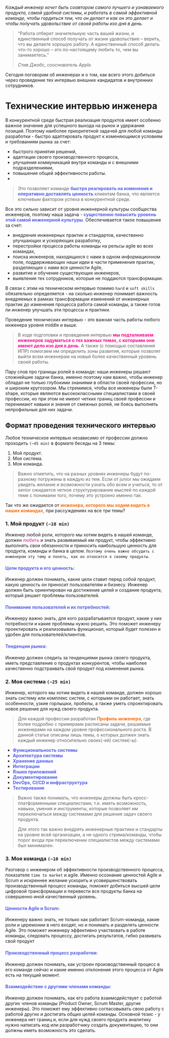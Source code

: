 _Каждый инженер хочет быть соавтором самого лучшего и узнаваемого продукта, самой удобной системы, и работать в самой эффективной команде, чтобы гордиться тем, что он делает и как он это делает и чтобы получать удовольствие от своей работы изо дня в день._ 
> “Работа отберет значительную часть вашей жизни, и единственный способ получать от жизни удовольствие – верить, что вы делаете хорошую работу. А единственный способ делать что-то хорошо – это по-настоящему любить то, чем вы занимаетесь.”
> 
> _Стив Джобс, сооснователь Apple._

Сегодня поговорим об инженерах и о том, как всего этого добиться через проведение тех интервью внешних кандидатов и внутренних сотрудников.
# Технические интервью инженера

В конкурентной среде быстрая реализация продуктов имеет особенно важное значение для успешного выхода на рынок и удержания позиций. 
Поэтому наиболее приоритетной задачей для любой команды разработки - быстро адаптировать продукт к изменяющимся условиям и требованиям рынка за счет:
* быстрого принятия решений, 
* адаптации своего производственного процесса,
* улучшения коммуникаций внутри команды и с внешними подразделениями,
* повышения общей эффективности работы. 
* 

> Это позволяет команде <span style="color: #525EE6;">**быстро реагировать на изменения и оперативно доставлять ценность**</span> клиентам банка, что является ключевым фактором успеха в конкурентной среде.

Все это сильно зависит от уровня инженерной культуры сообщества инженеров, поэтому наша задача - <span style="color: #525EE6;">**существенно повысить уровень этой самой инженерной культуры**.</span>
Обеспечивается такое повышение за счет: 
* внедрения инженерных практик и стандартов, качественно улучшающих и ускоряющих разработку,
* перестройки процесса работы команды на рельсы agile во всех командах,
* поиска инженеров, находящихся с нами в одном информационном поле, поддерживающих наши идеи в части применения практик, разделяющих с нами все ценности Agile,
* развитие и обучение существующих инженеров, 
* выявление тех сотрудников, которые не поддаются трансформации.

В связи с этим на техническом интервью помимо `hard` и `soft skills` обязательно определяется - на сколько инженер понимает важность внедряемых в рамках трансформации изменений от инженерных практик до изменения процесса работа самой команды, а также готов ли инженер улучшать эти процессы и практики.  

Проведение технических интервью - это важная часть работы любого инженера уровня middle и выше. 
> В ходе подготовки и проведения интервью <span style="color: #F70A8D;">**мы подталкиваем инженеров задуматься о тех важных темах, с которыми они имеют дело изо дня в день**</span>. А также (c помощью составления ИПР) помогаем им определить зоны развития, которые позволят выйти всем инженерам на новый более качественный уровень своей работы. 
 

Пару слов про границы ролей в команде: наши инженеры решают сложнейшие задачи банка, именно поэтому нам важно, чтобы инженер обладал не только глубокими знаниями в области своей профессии, но и широким кругозором.
Мы стремимся, чтобы все инженеры были T-shape, которые являются высококлассными специалистами в своей профессии, но при этом не имеют четких границ своей профессии и перенимают навыки и знания от смежных ролей, не боясь выполнять непрофильные для них задачи. 

## Формат проведения технического интервью 

Любое техническое интервью независимо от профессии должно проходить `(~45 min)` в формате беседы на 3 темы: 
1. Мой продукт.
2. Моя система.
3. Моя команда.

> Важно отметить, что на разных уровнях инженеры будут по-разному погружены в каждую из тем. Если от junior мы ожидаем увидеть желание и возможности узнать обо всем и учиться, то от senior ожидается четкое структурирование мыслей по каждой теме с понимаем того, почему это устроено именно так. 

Так что же ожидается от <span style="color: #F86E0B;">**инженера, которого мы ходим видеть в наших командах,**</span> при рассуждениях на все три темы?

### 1. Мой продукт `(~10 min)`

Инженер любой роли, которого мы хотим видеть в нашей команде, должен <span style="color: #F70A8D;">любить</span> и знать развиваемый им продукт, чтобы эффективно выполнять свои обязанности и приносить наибольшую ценность для продукта, команды и банка в целом.
`Поэтому очень важно обсудить с инженером эту тему и понять, как он относится к своему продукты`.  
#### <span style="color: #525EE6;">**Цели продукта и его ценность:**</span>
Инженер должен понимать, какие цели ставит перед собой продукт, какую ценность он приносит пользователям и бизнесу. 
Инженер должен быть ориентирован на достижение целей и создание продукта, который решает проблемы пользователей.
#### <span style="color: #525EE6;">**Понимание пользователей и их потребностей:**</span>
Инженеру важно знать, для кого разрабатывается продукт, какие у них потребности и какие проблемы нужно решить. 
Это поможет инженеру проектировать и реализовывать функционал, который будет полезен и удобен для пользователей/клиентов.
#### <span style="color: #525EE6;">**Тенденции рынка:**</span>
Инженер должен следить за тенденциями рынка своего продукта, иметь представление о продуктах конкурентов, чтобы наиболее качественно подстраивать свой продукт под изменения рынка. 

### 2. Моя система `(~25 min)`

Инженер, которого мы хотим видеть в нашей команде, должен хорошо знать систему или комплекс систем, с которыми он работает, знать особенности, узкие горлышки, пробелы, а также уметь спроектировать новое решение для нужд своего продукта.

> Для каждой профессии разработан <span style="color: #F86E0B;">**Профиль инженера**</span>, где более подробно с примерами расписаны задачи, решаемые инженерами на каждом уровне профессионального роста. В данной статье описаны лишь темы, о которых должен знать каждый инженер относительно своих(-ей) систем(-ы).
* <span style="color: #525EE6;">**Функциональность системы**</span>
* <span style="color: #525EE6;">**Архитектура системы**</span>
* <span style="color: #525EE6;">**Хранение данных**</span>
* <span style="color: #525EE6;">**Интеграции**</span>
* <span style="color: #525EE6;">**Языки приложений**</span>
* <span style="color: #525EE6;">**Документирование**</span>
* <span style="color: #525EE6;">**DevOps, CI/CD и инфраструктура**</span>
* <span style="color: #525EE6;">**Тестирование**</span>

> Важно также понимать, что инженеры должны быть кросс-платформенными специалистами, т.е. иметь возможность, навыки, умения и инструменты, которые позволяет им переключаться между системами для решения задач своего продукта. 
> 
> Для этого так важно внедрять инженерные практики и стандарты на уровне всей организации, а не одного стрима/команды, чтобы порог входа при переключении специалистов между системами был минимален. 


### 3. Моя команда `(~10 min)`

Разговор с инженером об эффективности производственного процесса, показателе `time to market` и agile. 
Именно осознание ценностей Agile и Scrum и искреннее желание ускорить и усовершенствовать производственный процесс команды, поможет добиться высшей цели цифровой трансформации и перевести все продукты банка на совершенно иной качественный уровень.
#### <span style="color: #525EE6;">**Ценности Agile и Scrum:**</span> 
Инженеру важно знать, не только как работает Scrum-команда, какие роли и церемонии в него входят, но и понимать и разделять ценности Agile. Это поможет инженеру эффективно участвовать в работе команды, следовать процессу, достигать результатов, гибко развивать свой продукт
#### <span style="color: #525EE6;">**Производственный процесс разработки:**</span> 
Инженер должен понимать, как устроен производственный процесс в его команде сейчас и какие именно отклонения этого процесса от Agile есть на текущий момент.
#### <span style="color: #525EE6;">**Взаимодействие с другими членами команды:**</span>
Инженер должен понимать, как его работа взаимодействует с работой других членов команды (Product Owner, Scrum Master, другие инженеры). Это поможет ему эффективно согласовывать свою работу с работой других и достигать общих целей команды.
Основной тезис - у инженера нет границ и, если для нужд своего продукта аналитику нужно написать код или разработчику создать документацию, то они должны иметь возможность это сделать.